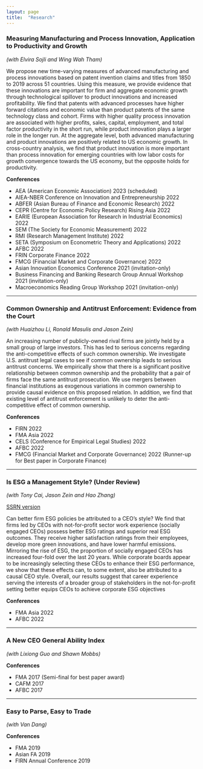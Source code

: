 ```yaml
---
layout: page
title:  "Research"
---
```


### Measuring Manufacturing and Process Innovation, Application to Productivity and Growth
*(with Elvira Sojli and Wing Wah Tham)*

We propose new time-varying measures of advanced manufacturing and process innovations based on patent invention claims and titles from 1850 to 2019 across 51 countries. Using this measure, we provide evidence that these innovations are important for firm and aggregate economic growth through technological spillover to product innovations and increased profitability. We find that patents with advanced processes have higher forward citations and economic value than product patents of the same technology class and cohort. Firms with higher quality process innovation are associated with higher profits, sales, capital, employment, and total factor productivity in the short run, while product innovation plays a larger role in the longer run. At the aggregate level, both advanced manufacturing and product innovations are positively related to US economic growth. In cross-country analysis, we find that product innovation is more important than process innovation for emerging countries with low labor costs for growth convergence towards the US economy, but the opposite holds for productivity.

__Conferences__

  - AEA (American Economic Association) 2023 (scheduled)
  - AIEA-NBER Conference on Innovation and Entrepreneurship 2022
  - ABFER (Asian Bureau of Finance and Economic Research) 2022
  - CEPR (Centre for Economic Policy Research) Rising Asia 2022
  - EARIE (European Association for Research in Industrial Economics) 2022
  - SEM (The Society for Economic Measurement) 2022
  - RMI (Research Management Institute) 2022 
  - SETA (Symposium on Econometric Theory and Applications) 2022
  - AFBC 2022
  - FRIN Corporate Finance 2022
  - FMCG (Financial Market and Corporate Governance) 2022
  - Asian Innovation Economics Conference 2021 (invitation-only)
  - Business Financing and Banking Research Group Annual Workshop 2021 (invitation-only)
  - Macroeconomics Reading Group Workshop 2021 (invitation-only)
  <hr />

### Common Ownership and Antitrust Enforcement: Evidence from the Court 
*(with Huaizhou Li, Ronald Masulis and Jason Zein)*

An increasing number of publicly-owned rival firms are jointly held by a small group of large investors. This has led to serious concerns regarding the anti-competitive effects of such common ownership. We investigate U.S. antitrust legal cases to see if common ownership leads to serious antitrust concerns. We empirically show that there is a significant positive relationship between common ownership and the probability that a pair of firms face the same antitrust prosecution. We use mergers between financial institutions as exogenous variations in common ownership to provide causal evidence on this proposed relation. In addition, we find that existing level of antitrust enforcement is unlikely to deter the anti-competitive effect of common ownership.

__Conferences__

  - FIRN 2022
  - FMA Asia 2022
  - CELS (Conference for Empirical Legal Studies) 2022
  - AFBC 2022
  - FMCG (Financial Market and Corporate Governance) 2022 (Runner-up for Best paper in Corporate Finance)
  <hr />

### Is ESG a Management Style? (Under Review) 
*(with Tony Cai, Jason Zein and Hao Zhang)* 

<a href="https://papers.ssrn.com/sol3/papers.cfm?abstract_id=4266516">SSRN version</a>

Can better firm ESG policies be attributed to a CEO’s style? We find that firms led by CEOs with not-for-profit sector work experience (socially engaged CEOs) possess better ESG ratings and superior real ESG outcomes. They receive higher satisfaction ratings from their employees, develop more green innovations, and have lower harmful emissions. Mirroring the rise of ESG, the proportion of socially engaged CEOs has increased four-fold over the last 20 years. While corporate boards appear to be increasingly selecting these CEOs to enhance their ESG performance, we show that these effects can, to some extent, also be attributed to a causal CEO style. Overall, our results suggest that career experience serving the interests of a broader group of stakeholders in the not-for-profit setting better equips CEOs to achieve corporate ESG objectives

__Conferences__
  - FMA Asia 2022 
  - AFBC 2022
  <hr />

### A New CEO General Ability Index
*(with Lixiong Guo and Shawn Mobbs)*

__Conferences__
  - FMA 2017 (Semi-final for best paper award)
  - CAFM 2017
  - AFBC 2017
  <hr />


### Easy to Parse, Easy to Trade
*(with Van Dang)*

__Conferences__
  - FMA 2019 
  - Asian FA 2019
  - FIRN Annual Conference 2019

[jekyll-docs]: https://jekyllrb.com/docs/home
[jekyll-gh]:   https://github.com/jekyll/jekyll
[jekyll-talk]: https://talk.jekyllrb.com/
